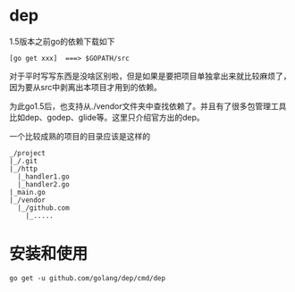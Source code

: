 # dep
1.5版本之前go的依赖下载如下
```
[go get xxx]  ===> $GOPATH/src
```
对于平时写写东西是没啥区别啦，但是如果是要把项目单独拿出来就比较麻烦了，因为要从src中剥离出本项目才用到的依赖。

为此go1.5后，也支持从./vendor文件夹中查找依赖了。并且有了很多包管理工具比如dep、godep、glide等。这里只介绍官方出的dep。

一个比较成熟的项目的目录应该是这样的
```
_/project
|_/.git
|_/http
  |_handler1.go
  |_handler2.go
|_main.go
|_/vendor
  |_/github.com
    |_.....
```
# 安装和使用
```
go get -u github.com/golang/dep/cmd/dep
```
